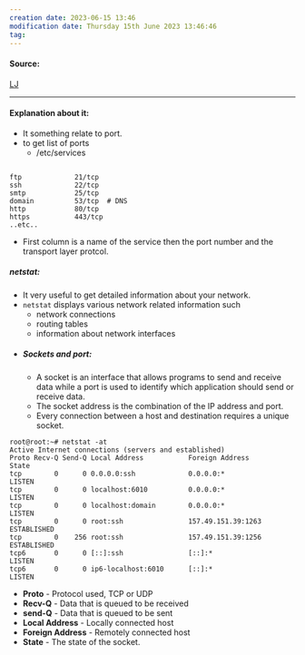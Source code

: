 ```yaml
---
creation date: 2023-06-15 13:46
modification date: Thursday 15th June 2023 13:46:46
tag: 
---
```


#### Source:
[LJ](https://linuxjourney.com/lesson/netstat)

--------------------------------------

#### Explanation about it:

* It something relate to port.
* to get list of ports
	* /etc/services

```
  
ftp             21/tcp
ssh             22/tcp
smtp            25/tcp   
domain          53/tcp  # DNS  
http            80/tcp
https           443/tcp 
..etc..
```

* First column is a name of the service then the port number and the transport layer protcol.

##### netstat:

* It very useful to get detailed information about your network.
* `netstat` displays various network related information such 
	* network connections
	* routing tables
	* information about network interfaces
* ##### Sockets and port:
	* A socket is an interface that allows programs to send and receive data while a port is used to identify which application should send or receive data. 
	* The socket address is the combination of the IP address and port.
	* Every connection between a host and destination requires a unique socket.

```
root@root:~# netstat -at
Active Internet connections (servers and established)
Proto Recv-Q Send-Q Local Address           Foreign Address         State
tcp        0      0 0.0.0.0:ssh             0.0.0.0:*               LISTEN
tcp        0      0 localhost:6010          0.0.0.0:*               LISTEN
tcp        0      0 localhost:domain        0.0.0.0:*               LISTEN
tcp        0      0 root:ssh                157.49.151.39:1263      ESTABLISHED
tcp        0    256 root:ssh                157.49.151.39:1256      ESTABLISHED
tcp6       0      0 [::]:ssh                [::]:*                  LISTEN
tcp6       0      0 ip6-localhost:6010      [::]:*                  LISTEN

```

* **Proto** - Protocol used, TCP or UDP
* **Recv-Q** - Data that is queued to be received
* **send-Q** - Data that is queued to be sent
* **Local Address** -  Locally connected host
* **Foreign Address** - Remotely connected host
* **State** - The state of the socket.
